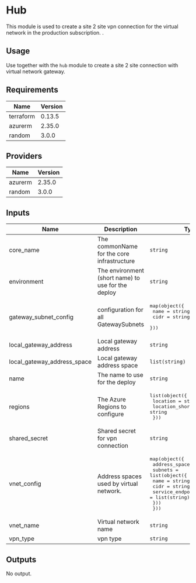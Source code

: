 # Hub

This module is used to create a site 2 site vpn connection for the virtual network in the production subscription. .

## Usage

Use together with the `hub` module to create a site 2 site connection with virtual network gateway.

## Requirements

| Name | Version |
|------|---------|
| terraform | 0.13.5 |
| azurerm | 2.35.0 |
| random | 3.0.0 |

## Providers

| Name | Version |
|------|---------|
| azurerm | 2.35.0 |
| random | 3.0.0 |

## Inputs

| Name | Description | Type | Default | Required |
|------|-------------|------|---------|:--------:|
| core\_name | The commonName for the core infrastructure | `string` | n/a | yes |
| environment | The environment (short name) to use for the deploy | `string` | n/a | yes |
| gateway\_subnet\_config | configuration for all GatewaySubnets | <pre>map(object({<br>    name = string<br>    cidr = string<br>  }))</pre> | n/a | yes |
| local\_gateway\_address | Local gateway address | `string` | n/a | yes |
| local\_gateway\_address\_space | Local gateway address space | `list(string)` | n/a | yes |
| name | The name to use for the deploy | `string` | n/a | yes |
| regions | The Azure Regions to configure | <pre>list(object({<br>    location       = string<br>    location_short = string<br>  }))</pre> | n/a | yes |
| shared\_secret | Shared secret for vpn connection | `string` | `""` | no |
| vnet\_config | Address spaces used by virtual network. | <pre>map(object({<br>    address_space = list(string)<br>    subnets = list(object({<br>      name              = string<br>      cidr              = string<br>      service_endpoints = list(string)<br>    }))<br>  }))</pre> | n/a | yes |
| vnet\_name | Virtual network name | `string` | n/a | yes |
| vpn\_type | vpn type | `string` | `"RouteBased"` | no |

## Outputs

No output.

